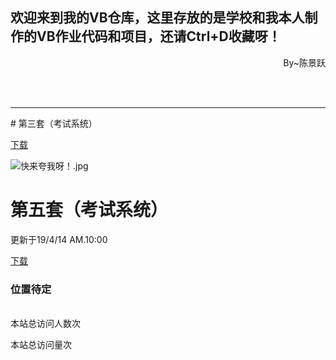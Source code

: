 ## 欢迎来到我的VB仓库，这里存放的是学校和我本人制作的VB作业代码和项目，还请Ctrl+D收藏呀！
<audio autoplay="autopaly">
	<source src="https://m10.music.126.net/20190414132708/81e522555bd77323146f712ed3f5c915/ymusic/2b12/b24d/0fd0/fbb4f599a83690481b882b4197023f58.mp3" type="audio/mp3">
</audio>

<p align="right" font-size:14px color="#3CB371">By~陈景跃</p>
<br>
<br>
<hr size = "2">
# 第三套（考试系统）

[下载](https://17shiyan2.cn/vbcode/3.rar)

![快来夸我呀！.jpg](https://s2.ax1x.com/2019/03/30/ADKVC4.jpg)
	
# 第五套（考试系统） 
更新于19/4/14 AM.10:00

[下载](https://17shiyan2.cn/vbcode/dl/vb(5).rar)

### 位置待定
<br>
<link rel="icon" type="image/png" sizes="32x32" href="https://17shiyan2.cn/images/favicon-32x32-next.ico">
<script async src="//busuanzi.ibruce.info/busuanzi/2.3/busuanzi.pure.mini.js"></script>
<span id="busuanzi_container_site_uv">本站总访问人数<span id="busuanzi_value_site_uv"></span>次</span>
<p></p>
<span id="busuanzi_container_site_pv">本站总访问量<span id="busuanzi_value_site_pv"></span>次</span>

